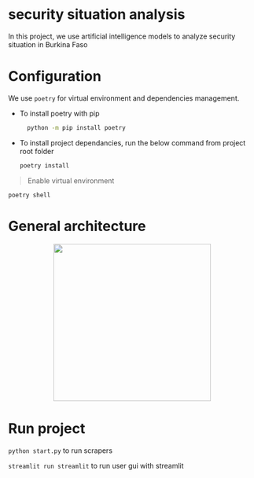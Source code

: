 # security situation analysis

In this project, we use artificial intelligence models to analyze security situation in Burkina Faso

# Configuration 

We use `poetry` for virtual environment and dependencies management.

- To install poetry with pip

  ```bash
    python -m pip install poetry
  ```

- To install project dependancies, run the below command from project root folder

  ```bash
  poetry install
  ```

> Enable virtual environment

```poetry shell``` 

# General architecture
<p align="center">
    <img width="320" src="https://github.com/abdoulfataoh/security-situation-analysis/blob/main/doc/architecture.png">
</p>


# Run project

```python start.py``` to run scrapers

```streamlit run streamlit``` to run user gui with streamlit
